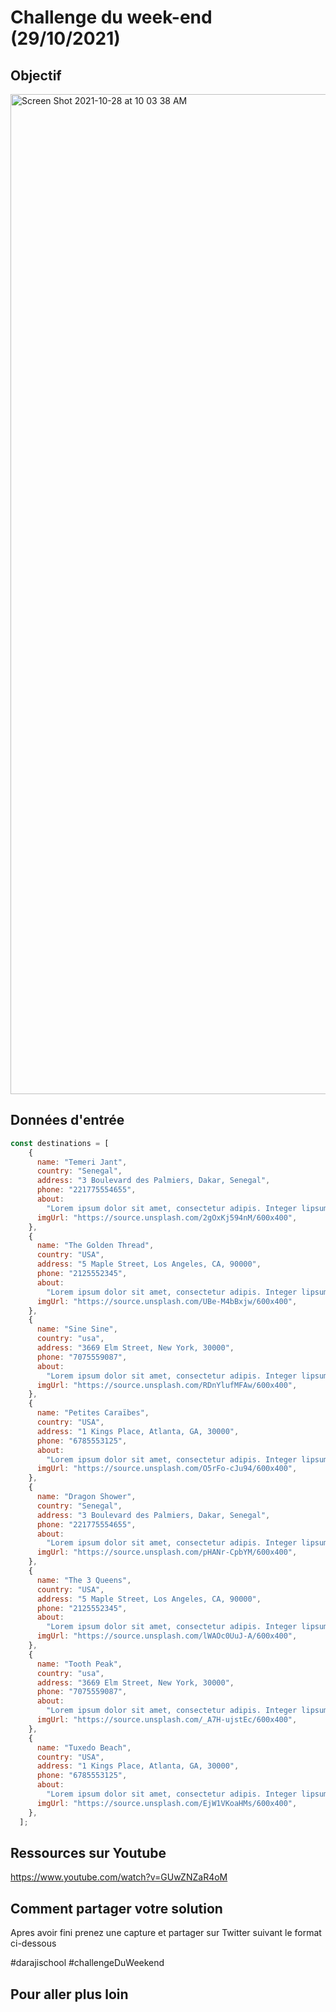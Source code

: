 # Challenge du week-end (29/10/2021)

## Objectif

<img width="1600" alt="Screen Shot 2021-10-28 at 10 03 38 AM" src="https://user-images.githubusercontent.com/84252935/139313132-36cadb22-89ca-4889-b04c-2c6739a5ff30.png">

## Données d'entrée

```javascript
const destinations = [
    {
      name: "Temeri Jant",
      country: "Senegal",
      address: "3 Boulevard des Palmiers, Dakar, Senegal",
      phone: "221775554655",
      about:
        "Lorem ipsum dolor sit amet, consectetur adipis. Integer lipsum  sit amet",
      imgUrl: "https://source.unsplash.com/2gOxKj594nM/600x400",
    },
    {
      name: "The Golden Thread",
      country: "USA",
      address: "5 Maple Street, Los Angeles, CA, 90000",
      phone: "2125552345",
      about:
        "Lorem ipsum dolor sit amet, consectetur adipis. Integer lipsum  sit amet",
      imgUrl: "https://source.unsplash.com/UBe-M4bBxjw/600x400",
    },
    {
      name: "Sine Sine",
      country: "usa",
      address: "3669 Elm Street, New York, 30000",
      phone: "7075559087",
      about:
        "Lorem ipsum dolor sit amet, consectetur adipis. Integer lipsum  sit amet",
      imgUrl: "https://source.unsplash.com/RDnYlufMFAw/600x400",
    },
    {
      name: "Petites Caraïbes",
      country: "USA",
      address: "1 Kings Place, Atlanta, GA, 30000",
      phone: "6785553125",
      about:
        "Lorem ipsum dolor sit amet, consectetur adipis. Integer lipsum  sit amet",
      imgUrl: "https://source.unsplash.com/O5rFo-cJu94/600x400",
    },
    {
      name: "Dragon Shower",
      country: "Senegal",
      address: "3 Boulevard des Palmiers, Dakar, Senegal",
      phone: "221775554655",
      about:
        "Lorem ipsum dolor sit amet, consectetur adipis. Integer lipsum  sit amet",
      imgUrl: "https://source.unsplash.com/pHANr-CpbYM/600x400",
    },
    {
      name: "The 3 Queens",
      country: "USA",
      address: "5 Maple Street, Los Angeles, CA, 90000",
      phone: "2125552345",
      about:
        "Lorem ipsum dolor sit amet, consectetur adipis. Integer lipsum  sit amet",
      imgUrl: "https://source.unsplash.com/lWAOc0UuJ-A/600x400",
    },
    {
      name: "Tooth Peak",
      country: "usa",
      address: "3669 Elm Street, New York, 30000",
      phone: "7075559087",
      about:
        "Lorem ipsum dolor sit amet, consectetur adipis. Integer lipsum  sit amet",
      imgUrl: "https://source.unsplash.com/_A7H-ujstEc/600x400",
    },
    {
      name: "Tuxedo Beach",
      country: "USA",
      address: "1 Kings Place, Atlanta, GA, 30000",
      phone: "6785553125",
      about:
        "Lorem ipsum dolor sit amet, consectetur adipis. Integer lipsum  sit amet",
      imgUrl: "https://source.unsplash.com/EjW1VKoaHMs/600x400",
    },
  ];
```
## Ressources sur Youtube
https://www.youtube.com/watch?v=GUwZNZaR4oM

## Comment partager votre solution
Apres avoir fini prenez une capture et partager sur Twitter suivant le format ci-dessous

#darajischool #challengeDuWeekend
## Pour aller plus loin
